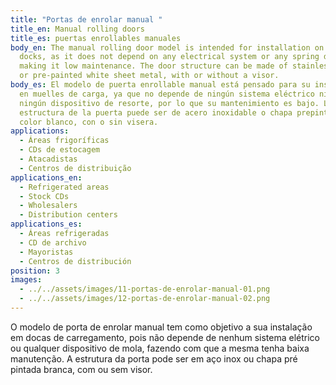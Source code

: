 ```yaml
---
title: "Portas de enrolar manual "
title_en: Manual rolling doors
title_es: puertas enrollables manuales
body_en: The manual rolling door model is intended for installation on loading
  docks, as it does not depend on any electrical system or any spring device,
  making it low maintenance. The door structure can be made of stainless steel
  or pre-painted white sheet metal, with or without a visor.
body_es: El modelo de puerta enrollable manual está pensado para su instalación
  en muelles de carga, ya que no depende de ningún sistema eléctrico ni de
  ningún dispositivo de resorte, por lo que su mantenimiento es bajo. La
  estructura de la puerta puede ser de acero inoxidable o chapa prepintada de
  color blanco, con o sin visera.
applications:
  - Áreas frigoríficas
  - CDs de estocagem
  - Atacadistas
  - Centros de distribuição
applications_en:
  - Refrigerated areas
  - Stock CDs
  - Wholesalers
  - Distribution centers
applications_es:
  - Áreas refrigeradas
  - CD de archivo
  - Mayoristas
  - Centros de distribución
position: 3
images:
  - ../../assets/images/11-portas-de-enrolar-manual-01.png
  - ../../assets/images/12-portas-de-enrolar-manual-02.png
---
```

O modelo de porta de enrolar manual tem como objetivo a sua instalação em docas de carregamento, pois não depende de nenhum sistema elétrico ou qualquer dispositivo de mola, fazendo com que a mesma tenha baixa manutenção. A estrutura da porta pode ser em aço inox ou chapa pré pintada branca, com ou sem visor.